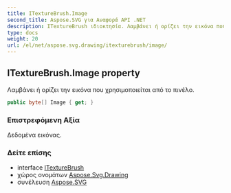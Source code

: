 ```yaml
---
title: ITextureBrush.Image
second_title: Aspose.SVG για Αναφορά API .NET
description: ITextureBrush ιδιοκτησία. Λαμβάνει ή ορίζει την εικόνα που χρησιμοποιείται από το πινέλο.
type: docs
weight: 20
url: /el/net/aspose.svg.drawing/itexturebrush/image/
---
```

## ITextureBrush.Image property

Λαμβάνει ή ορίζει την εικόνα που χρησιμοποιείται από το πινέλο.

```csharp
public byte[] Image { get; }
```

### Επιστρεφόμενη Αξία

Δεδομένα εικόνας.

### Δείτε επίσης

* interface [ITextureBrush](../)
* χώρος ονομάτων [Aspose.Svg.Drawing](../../itexturebrush/)
* συνέλευση [Aspose.SVG](../../../)


